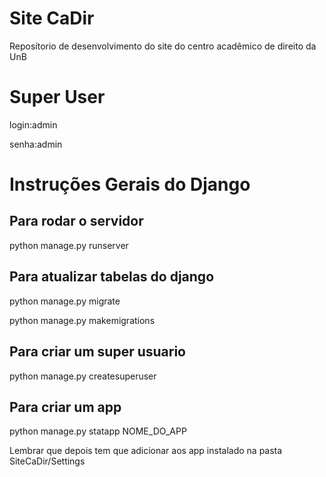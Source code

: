 # Site CaDir

Reposítorio de desenvolvimento do site do centro acadêmico
de direito da UnB

# Super User

login:admin

senha:admin

# Instruções Gerais do Django

## Para rodar o servidor

python manage.py runserver

## Para atualizar tabelas do django

python manage.py migrate

python manage.py makemigrations

## Para criar um super usuario

python manage.py createsuperuser


## Para criar um app

python manage.py statapp NOME_DO_APP

Lembrar que depois tem que adicionar aos app instalado na pasta SiteCaDir/Settings